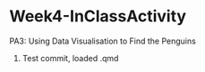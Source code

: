 # Week4-InClassActivity
PA3: Using Data Visualisation to Find the Penguins

1. Test commit, loaded .qmd